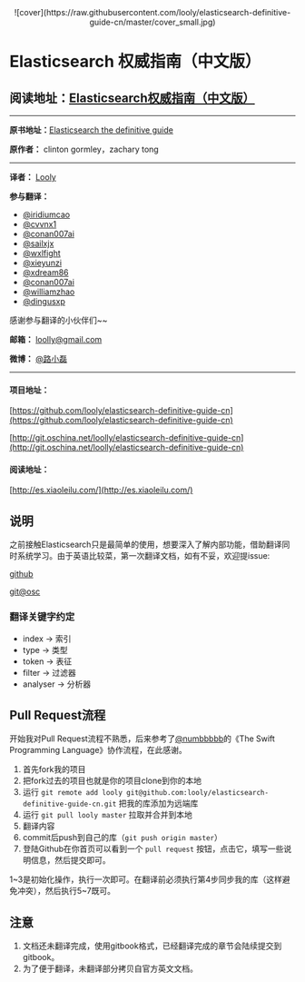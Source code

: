 <center>![cover](https://raw.githubusercontent.com/looly/elasticsearch-definitive-guide-cn/master/cover_small.jpg)</center>

# Elasticsearch 权威指南（中文版）

## 阅读地址：[Elasticsearch权威指南（中文版）](https://www.gitbook.io/book/looly/elasticsearch-the-definitive-guide-cn/)

----------------------------------------

**原书地址：**[Elasticsearch the definitive guide](https://github.com/elasticsearch/elasticsearch-definitive-guide)

**原作者：** clinton gormley，zachary tong

----------------------------------------

**译者：** [Looly](http://www.xiaoleilu.com)

**参与翻译：**
* [@iridiumcao](https://github.com/iridiumcao)
* [@cvvnx1](https://github.com/cvvnx1)
* [@conan007ai](https://github.com/conan007ai)
* [@sailxjx](https://github.com/sailxjx)
* [@wxlfight](https://github.com/wxlfight)
* [@xieyunzi](https://github.com/xieyunzi)
* [@xdream86](https://github.com/xdream86)
* [@conan007ai](https://github.com/conan007ai)
* [@williamzhao](https://github.com/williamzhao)
* [@dingusxp](https://github.com/dingusxp)

感谢参与翻译的小伙伴们~~

**邮箱：** loolly@gmail.com

**微博：** [@路小磊](http://weibo.com/loolly)

----------------------------------------

#### 项目地址：

[https://github.com/looly/elasticsearch-definitive-guide-cn](https://github.com/looly/elasticsearch-definitive-guide-cn)

[http://git.oschina.net/loolly/elasticsearch-definitive-guide-cn](http://git.oschina.net/loolly/elasticsearch-definitive-guide-cn)

#### 阅读地址：

[http://es.xiaoleilu.com/](http://es.xiaoleilu.com/)

## 说明
之前接触Elasticsearch只是最简单的使用，想要深入了解内部功能，借助翻译同时系统学习。由于英语比较菜，第一次翻译文档，如有不妥，欢迎提issue:

[github](https://github.com/looly/elasticsearch-definitive-guide-cn)

[git@osc](http://git.oschina.net/loolly/elasticsearch-definitive-guide-cn/issues)

### 翻译关键字约定
* index -> 索引
* type -> 类型
* token -> 表征
* filter -> 过滤器
* analyser -> 分析器

## Pull Request流程

开始我对Pull Request流程不熟悉，后来参考了[@numbbbbb](https://github.com/numbbbbb)的《The Swift Programming Language》协作流程，在此感谢。

1. 首先fork我的项目
2. 把fork过去的项目也就是你的项目clone到你的本地
3. 运行 `git remote add looly git@github.com:looly/elasticsearch-definitive-guide-cn.git` 把我的库添加为远端库
4. 运行 `git pull looly master` 拉取并合并到本地
5. 翻译内容
6. commit后push到自己的库（`git push origin master`）
7. 登陆Github在你首页可以看到一个 `pull request` 按钮，点击它，填写一些说明信息，然后提交即可。

1~3是初始化操作，执行一次即可。在翻译前必须执行第4步同步我的库（这样避免冲突），然后执行5~7既可。

## 注意

1. 文档还未翻译完成，使用gitbook格式，已经翻译完成的章节会陆续提交到gitbook。
2. 为了便于翻译，未翻译部分拷贝自官方英文文档。
